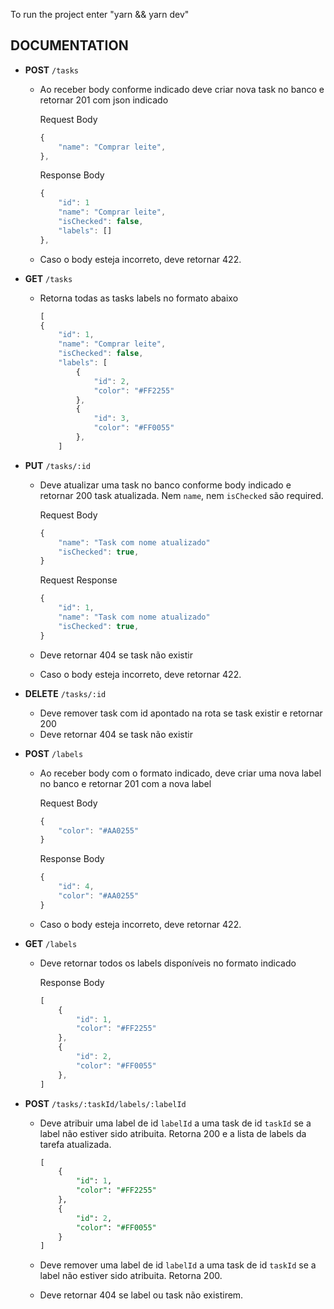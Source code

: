 To run the project enter "yarn && yarn dev"

DOCUMENTATION
-
- **POST** `/tasks`
    - Ao receber body conforme indicado deve criar nova task no banco e retornar 201 com json indicado

        Request Body

        ```jsx
        {
        	"name": "Comprar leite",
        }, 
        ```

        Response Body

        ```jsx
        {
        	"id": 1
        	"name": "Comprar leite",
        	"isChecked": false,
        	"labels": []
        }, 
        ```

    - Caso o body esteja incorreto, deve retornar 422.
- **GET** `/tasks`
    - Retorna todas as tasks labels no formato abaixo

        ```jsx
        [
        {
        	"id": 1,
        	"name": "Comprar leite",
        	"isChecked": false,
        	"labels": [
        		{
        			"id": 2,
        			"color": "#FF2255"
        		},
        		{
        			"id": 3,
        			"color": "#FF0055"
        		},
        	]
        ```

- **PUT** `/tasks/:id`
    - Deve atualizar uma task no banco conforme body indicado e retornar 200 task atualizada. Nem `name`, nem `isChecked` são required.

        Request Body

        ```jsx
        {
        	"name": "Task com nome atualizado"
        	"isChecked": true,
        }
        ```

        Request Response

        ```jsx
        {
        	"id": 1,
        	"name": "Task com nome atualizado"
        	"isChecked": true,
        }
        ```

    - Deve retornar 404 se task não existir
    - Caso o body esteja incorreto, deve retornar 422.
- **DELETE** `/tasks/:id`
    - Deve remover task com id apontado na rota se task existir e retornar 200
    - Deve retornar 404 se task não existir

- **POST** `/labels`
    - Ao receber body com o formato indicado, deve criar uma nova label no banco e retornar 201 com a nova label

        Request Body

        ```jsx
        {
        	"color": "#AA0255"
        }
        ```

        Response Body

        ```jsx
        {
        	"id": 4,
        	"color": "#AA0255"
        }
        ```

    - Caso o body esteja incorreto, deve retornar 422.
- **GET** `/labels`
    - Deve retornar todos os labels disponíveis no formato indicado

        Response Body

        ```jsx
        [
        	{
        		"id": 1,
        		"color": "#FF2255"
        	},
        	{
        		"id": 2,
        		"color": "#FF0055"
        	},
        ]
        ```

- **POST** `/tasks/:taskId/labels/:labelId`
    - Deve atribuir uma label de id `labelId` a uma task de id `taskId` se a label não estiver sido atribuita. Retorna 200 e a lista de labels da tarefa atualizada.

        ```sql
        [
        	{
        		"id": 1,
        		"color": "#FF2255"
        	},
        	{
        		"id": 2,
        		"color": "#FF0055"
        	}
        ]
        ```

    - Deve remover uma label de id `labelId` a uma task de id `taskId` se a label não estiver sido atribuita. Retorna 200.
    - Deve retornar 404 se label ou task não existirem.
